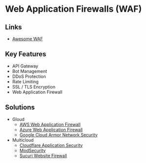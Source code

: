 # Web Application Firewalls (WAF)

## Links

- [Awesome WAF](https://github.com/0xInfection/Awesome-WAF)

## Key Features

- API Gateway
- Bot Management
- DDoS Protection
- Rate Limiting
- SSL / TLS Encryption
- Web Application Firewall

## Solutions

- Gloud
  - [AWS Web Application Firewall](/aws/services/waf.md)
  - [Azure Web Application Firewall](/azure/services/firewall.md)
  - [Google Cloud Armor Network Security](/gcp/services/armor.md)
- Multicloud
  - [Cloudflare Application Security](https://cloudflare.com/application-security/)
  - [ModSecurity](/modsecurity.md)
  - [Sucuri Website Firewall](https://sucuri.net/website-firewall/)
